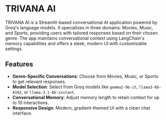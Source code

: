 # TRIVANA AI

TRIVANA AI is a Streamlit-based conversational AI application powered by Groq's language models. It specializes in three domains: Movies, Music, and Sports, providing users with tailored responses based on their chosen genre. The app maintains conversational context using LangChain's memory capabilities and offers a sleek, modern UI with customizable settings.

## Features

- **Genre-Specific Conversations**: Choose from Movies, Music, or Sports to get relevant responses.
- **Model Selection**: Select from Groq models like `gemma2-9b-it`, `llama3-8b-8192`, or `llama-3.1-8b-instant`.
- **Conversational Memory**: Adjust memory length to retain context for up to 10 interactions.
- **Responsive Design**: Modern, gradient-themed UI with a clean chat interface.

